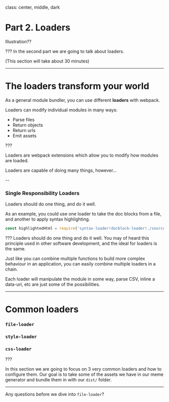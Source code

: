 class: center, middle, dark

# Part 2. Loaders

Illustration??

???
In the second part we are going to talk about loaders.

(This section will take about 30 minutes)

---

# The loaders transform your world

As a general module bundler, you can use different **loaders** with webpack.

Loaders can modify individual modules in many ways:
- Parse files
- Return objects
- Return urls
- Emit assets

???

Loaders are webpack extensions which allow you to modify how modules are loaded.

Loaders are capable of doing many things, however...

--

### Single Responsibility Loaders

Loaders should do one thing, and do it well.

As an example, you could use one loader to take the doc blocks from a file, and another to apply syntax highlighting.

```js
const highlightedHtml = require('syntax-loader!docblock-loader!./source.js');
```

???
Loaders should do one thing and do it well.  You may of heard this principle used in other software development, and the ideal for loaders is the same.

Just like you can combine multiple functions to build more complex behaviour in an application, you can easily combine multiple loaders in a chain.

Each loader will manipulate the module in some way, parse CSV, inline a data-uri, etc are just some of the possibilities.


---

# Common loaders

### `file-loader`
### `style-loader`
### `css-loader`

???

In this section we are going to focus on 3 very common loaders and how to configure them. Our goal is to take some of the assets we have in our meme generator and bundle them in with our `dist/` folder.

-----

Any questions before we dive into `file-loader`?

